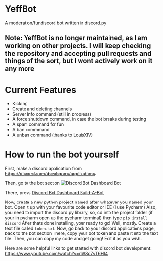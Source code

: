 # YeffBot
A moderation/fundiscord bot written in discord.py

## Note: YeffBot is no longer maintained, as I am working on other projects. I will keep checking the repository and accepting pull requests and things of the sort, but I wont actively work on it any more

# Current Features
* Kicking
* Create and deleting channels
* Server Info command (still in progress)
* A force shutdown command, in case the bot breaks during testing
* A spam command for fun
* A ban commmand
* A unban command (thanks to LouisXIV)
 
 
# How to run the bot yourself

First, make a discord application from https://discord.com/developers/applications.

Then, go to the bot section
![Discord Bot Dashboard Bot](https://imgur.com/a/yzMhNy3)

There, press
[Discord Bot Dashboard Build-A-Bot](https://imgur.com/35beGhA)


Now, create a new python project named after whatever you named your bot. Open it up with your favourite code editor or IDE (I use Pycharm)
Also, you need to import the discord.py library, so, cd into the project folder (if your in pycharm open up the pycharm terminal) then type
`pip install discord`
After thats done installing, your ready to go! Well, mostly. Create a text file called `token.txt`. 
Now, go back to your discord applications page, back to the bot section
There, copy your bot token and paste it into the text file.
Then, you can copy my code and get going! Edit it as you wish.

Here are some helpful links to get started with discord bot development:
https://www.youtube.com/watch?v=nW8c7vT6Hl4
